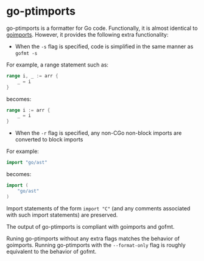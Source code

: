 go-ptimports
============
go-ptimports is a formatter for Go code. Functionally, it is almost identical to [goimports](https://godoc.org/golang.org/x/tools/cmd/goimports).
However, it provides the following extra functionality:

* When the `-s` flag is specified, code is simplified in the same manner as `gofmt -s`

For example, a range statement such as:

```go
range i, _ := arr {
    _ = i
}
```

becomes:

```go
range i := arr {
    _ = i
}
```

* When the `-r` flag is specified, any non-CGo non-block imports are converted to block imports

For example:

```go
import "go/ast"
```

becomes:

```go
import (
	"go/ast"
)
```

Import statements of the form `import "C"` (and any comments associated with such import statements) are preserved.

The output of go-ptimports is compliant with goimports and gofmt.

Runing go-ptimports without any extra flags matches the behavior of goimports. Running go-ptimports with the
`--format-only` flag is roughly equivalent to the behavior of gofmt.
